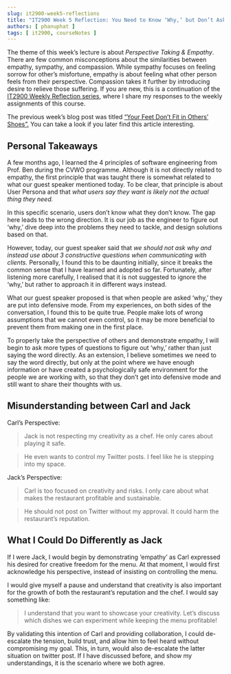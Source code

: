 ```yaml
---
slug: it2900-week5-reflections
title: "IT2900 Week 5 Reflection: You Need to Know ‘Why,’ but Don’t Ask Directly"
authors: [ phanuphat ]
tags: [ it2900, courseNotes ]
---
```


The theme of this week’s lecture is about _Perspective Taking & Empathy_. There are few common misconceptions about the
similarities between empathy, sympathy, and compassion. While sympathy focuses on feeling sorrow for other’s misfortune,
empathy is about feeling what other person feels from their perspective. Compassion takes it further by introducing
desire to relieve those suffering. <!--truncate--> If you are new, this is a continuation of
the [IT2900 Weekly Reflection series](/blog/tags/it2900), where I share my responses to the weekly assignments of this
course.

The previous week’s blog post was titled [“Your Feet Don’t Fit in Others’ Shoes”.](/blog/it2900-week4-reflections/) You
can take a look if you later find this article interesting.

## Personal Takeaways

A few months ago, I learned the 4 principles of software engineering from Prof. Ben during the CVWO programme. Although
it is not directly related to empathy, the first principle that was taught there is somewhat related to what our guest
speaker mentioned today. To be clear, that principle is about User Persona and that _what users say they want is likely
not the actual thing they need._

In this specific scenario, users don’t know what they don’t know. The gap here leads to the wrong direction. It is our
job as the engineer to figure out ‘why,’ dive deep into the problems they need to tackle, and design solutions based on
that.

However, today, our guest speaker said that _we should not ask why and instead use about 3 constructive questions when
communicating with clients._ Personally, I found this to be daunting initially, since it breaks the common sense that I
have learned and adopted so far. Fortunately, after listening more carefully, I realised that it is not suggested to
ignore the ‘why,’ but rather to approach it in different ways instead.

What our guest speaker proposed is that when people are asked ‘why,’ they are put into defensive mode. From my
experiences, on both sides of the conversation, I found this to be quite true. People make lots of wrong assumptions
that we cannot even control, so it may be more beneficial to prevent them from making one in the first place.

To properly take the perspective of others and demonstrate empathy, I will begin to ask more types of questions to
figure out ‘why,’ rather than just saying the word directly. As an extension, I believe sometimes we need to say the
word directly, but only at the point where we have enough information or have created a psychologically safe environment
for the people we are working with, so that they don’t get into defensive mode and still want to share their thoughts
with us.

## Misunderstanding between Carl and Jack

Carl’s Perspective:

> Jack is not respecting my creativity as a chef. He only cares about playing it safe.

> He even wants to control my Twitter posts. I feel like he is stepping into my space.

Jack’s Perspective:

> Carl is too focused on creativity and risks. I only care about what makes the restaurant profitable and sustainable.

> He should not post on Twitter without my approval. It could harm the restaurant’s reputation.

## What I Could Do Differently as Jack

If I were Jack, I would begin by demonstrating ‘empathy’ as Carl expressed his desired for creative freedom for the
menu. At that moment, I would first acknowledge his perspective, instead of insisting on controlling the menu.

I would give myself a pause and understand that creativity is also important for the growth of both the restaurant’s
reputation and the chef. I would say something like:

> I understand that you want to showcase your creativity. Let’s discuss which dishes we can experiment while keeping the
> menu profitable!

By validating this intention of Carl and providing collaboration, I could de-escalate the tension, build trust, and
allow him to feel heard without compromising my goal. This, in turn, would also de-escalate the latter situation on
twitter post. If I have discussed before, and show my understandings, it is the scenario where we both agree.
